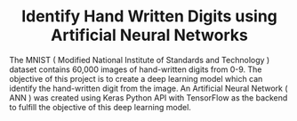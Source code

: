 # <div align="center">**Identify Hand Written Digits using Artificial Neural Networks**</div>
The MNIST ( Modified National Institute of Standards and Technology ) dataset contains 60,000 images of hand-written digits from 0-9.
The objective of this project is to create a deep learning model which can identify the hand-written digit from the image.
An Artificial Neural Network ( ANN ) was created using Keras Python API with TensorFlow as the backend to fulfill the objective of this deep learning model.
